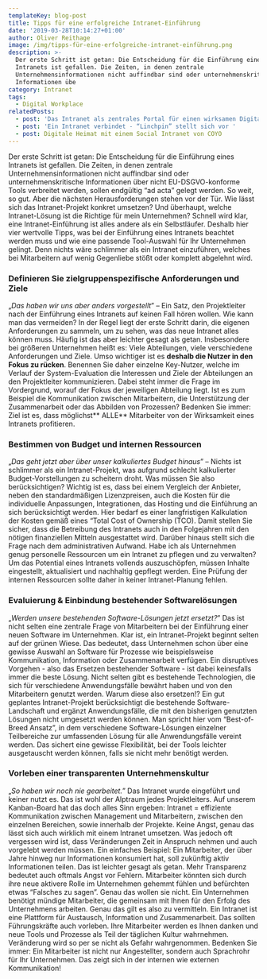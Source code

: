 ```yaml
---
templateKey: blog-post
title: Tipps für eine erfolgreiche Intranet-Einführung
date: '2019-03-28T10:14:27+01:00'
author: Oliver Reithage
image: /img/tipps-für-eine-erfolgreiche-intranet-einführung.png
description: >-
  Der erste Schritt ist getan: Die Entscheidung für die Einführung eines
  Intranets ist gefallen. Die Zeiten, in denen zentrale
  Unternehmensinformationen nicht auffindbar sind oder unternehmenskritische
  Informationen übe
category: Intranet
tags:
  - Digital Workplace
relatedPosts:
  - post: 'Das Intranet als zentrales Portal für einen wirksamen Digital Workplace '
  - post: 'Ein Intranet verbindet - “Linchpin” stellt sich vor '
  - post: Digitale Heimat mit einem Social Intranet von COYO
---
```

Der erste Schritt ist getan: Die Entscheidung für die Einführung eines Intranets ist gefallen. Die Zeiten, in denen zentrale Unternehmensinformationen nicht auffindbar sind oder unternehmenskritische Informationen über nicht EU-DSGVO-konforme Tools verbreitet werden, sollen endgültig “ad acta” gelegt werden. So weit, so gut. Aber die nächsten Herausforderungen stehen vor der Tür. Wie lässt sich das Intranet-Projekt konkret umsetzen? Und überhaupt, welche Intranet-Lösung ist die Richtige für mein Unternehmen? Schnell wird klar, eine Intranet-Einführung ist alles andere als ein Selbstläufer. Deshalb hier vier wertvolle Tipps, was bei der Einführung eines Intranets beachtet werden muss und wie eine passende Tool-Auswahl für Ihr Unternehmen gelingt. Denn nichts wäre schlimmer als ein Intranet einzuführen, welches bei Mitarbeitern auf wenig Gegenliebe stößt oder komplett abgelehnt wird. 

### Definieren Sie zielgruppenspezifische Anforderungen und Ziele

„_Das haben wir uns aber anders vorgestellt_” –  Ein Satz, den Projektleiter nach der Einführung eines Intranets auf keinen Fall hören wollen. Wie kann man das vermeiden? In der Regel liegt der erste Schritt darin, die eigenen Anforderungen zu sammeln, um zu sehen, was das neue Intranet alles können muss. Häufig ist das aber leichter gesagt als getan. Insbesondere bei größeren Unternehmen heißt es: Viele Abteilungen, viele verschiedene Anforderungen und Ziele. Umso wichtiger ist es **deshalb die Nutzer in den Fokus zu rücken**. Benennen Sie daher einzelne Key-Nutzer, welche im Verlauf der System-Evaluation die Interessen und Ziele der Abteilungen an den Projektleiter kommunizieren. Dabei steht immer die Frage im Vordergrund, worauf der Fokus der jeweiligen Abteilung liegt. Ist es zum Beispiel die Kommunikation zwischen Mitarbeitern, die Unterstützung der Zusammenarbeit oder das Abbilden von Prozessen? Bedenken Sie immer: Ziel ist es, dass möglichst** ALLE** Mitarbeiter von der Wirksamkeit eines Intranets profitieren.

### Bestimmen von Budget und internen Ressourcen

„_Das geht jetzt aber über unser kalkuliertes Budget hinaus_” – Nichts ist schlimmer als ein Intranet-Projekt, was aufgrund schlecht kalkulierter Budget-Vorstellungen zu scheitern droht. Was müssen Sie also berücksichtigen? Wichtig ist es, dass bei einem Vergleich der Anbieter, neben den standardmäßigen Lizenzpreisen, auch die Kosten für die individuelle Anpassungen, Integrationen, das Hosting und die Einführung an sich berücksichtigt werden. Hier bedarf es einer langfristigen Kalkulation der Kosten gemäß eines “Total Cost of Ownership (TCO). Damit stellen Sie sicher, dass die Betreibung des Intranets auch in den Folgejahren mit den nötigen finanziellen Mitteln ausgestattet wird. Darüber hinaus stellt sich die Frage nach dem administrativen Aufwand. Habe ich als Unternehmen genug personelle Ressourcen um ein Intranet zu pflegen und zu verwalten? Um das Potential eines Intranets vollends auszuschöpfen, müssen Inhalte eingestellt, aktualisiert und nachhaltig gepflegt werden. Eine Prüfung der internen Ressourcen sollte daher in keiner Intranet-Planung fehlen.

### Evaluierung & Einbindung bestehender Softwarelösungen

„_Werden unsere bestehenden Software-Lösungen jetzt ersetzt?_” Das ist nicht selten eine zentrale Frage von Mitarbeitern bei der Einführung einer neuen Software im Unternehmen. Klar ist, ein Intranet-Projekt beginnt selten auf der grünen Wiese. Das bedeutet, dass Unternehmen schon über eine gewisse Auswahl an Software für Prozesse wie beispielsweise Kommunikation, Information oder Zusammenarbeit verfügen. Ein disruptives Vorgehen - also das Ersetzen bestehender Software - ist dabei keinesfalls immer die beste Lösung. Nicht selten gibt es bestehende Technologien, die sich für verschiedene Anwendungsfälle bewährt haben und von den Mitarbeitern genutzt werden. Warum diese also ersetzen!? Ein gut geplantes Intranet-Projekt berücksichtigt die bestehende Software-Landschaft und ergänzt Anwendungsfälle, die mit den bisherigen genutzten Lösungen nicht umgesetzt werden können. Man spricht hier vom “Best-of-Breed Ansatz”, in dem verschiedene Software-Lösungen einzelner Teilbereiche zur umfassenden Lösung für alle Anwendungsfälle vereint werden. Das sichert eine gewisse Flexibilität, bei der Tools leichter ausgetauscht werden können, falls sie nicht mehr benötigt werden. 

### Vorleben einer transparenten Unternehmenskultur

„_So haben wir noch nie gearbeitet._” Das Intranet wurde eingeführt und keiner nutzt es. Das ist wohl der Alptraum jedes Projektleiters. Auf unserem Kanban-Board hat das doch alles Sinn ergeben: Intranet = effiziente Kommunikation zwischen Management und Mitarbeitern, zwischen den einzelnen Bereichen, sowie innerhalb der Projekte. Keine Angst, genau das lässt sich auch wirklich mit einem Intranet umsetzen. Was jedoch oft vergessen wird ist, dass Veränderungen Zeit in Anspruch nehmen und auch vorgelebt werden müssen. Ein einfaches Beispiel: Ein Mitarbeiter, der über Jahre hinweg nur Informationen konsumiert hat, soll zukünftig aktiv Informationen teilen. Das ist leichter gesagt als getan. Mehr Transparenz bedeutet auch oftmals Angst vor Fehlern. Mitarbeiter könnten sich durch ihre neue aktivere Rolle im Unternehmen gehemmt fühlen und befürchten etwas “Falsches zu sagen”. Genau das wollen sie nicht. Ein Unternehmen benötigt mündige Mitarbeiter, die gemeinsam mit Ihnen für den Erfolg des Unternehmens arbeiten. Genau das gilt es also zu vermitteln. Ein Intranet ist eine Plattform für Austausch, Information und Zusammenarbeit. Das sollten Führungskräfte auch vorleben. Ihre Mitarbeiter werden es Ihnen danken und neue Tools und Prozesse als Teil der täglichen Kultur wahrnehmen. Veränderung wird so per se nicht als Gefahr wahrgenommen. Bedenken Sie immer: Ein Mitarbeiter ist nicht nur Angestellter, sondern auch Sprachrohr für Ihr Unternehmen. Das zeigt sich in der internen wie externen Kommunikation!
